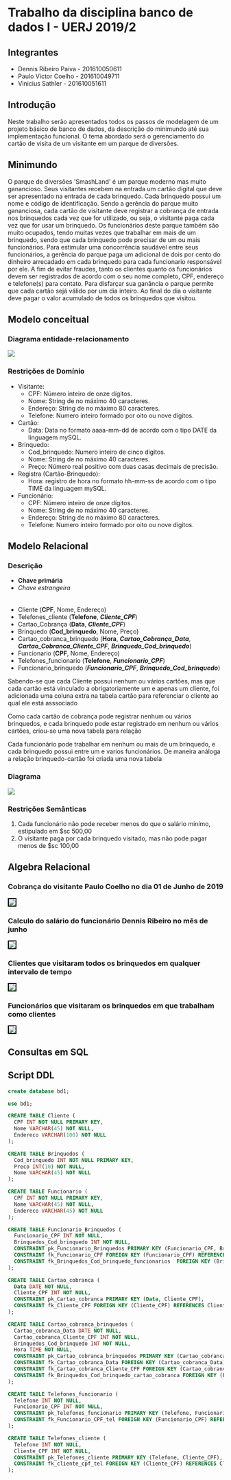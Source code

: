 # Trabalho da disciplina banco de dados I - UERJ 2019/2

## Integrantes

* Dennis Ribeiro Paiva - 201610050611
* Paulo Victor Coelho - 201610049711
* Vinicius Sathler - 201610051611
  
## Introdução

Neste trabalho serão apresentados todos os passos de modelagem de um projeto básico de banco de dados, da descrição do minimundo até sua implementação funcional.
O tema abordado será o gerenciamento do cartão de visita de um visitante em um parque de diversões.

## Minimundo

O parque de diversões 'SmashLand' é um parque moderno mas muito ganancioso. Seus visitantes recebem na entrada um cartão digital que deve ser apresentado na entrada de cada brinquedo. Cada brinquedo possui um nome e código de identificação. Sendo a gerência do parque muito gananciosa, cada cartão de visitante deve registrar a cobrança de entrada nos brinquedos cada vez que for utilizado, ou seja, o visitante paga cada vez que for usar um brinquedo. Os funcionários deste parque também são muito ocupados, tendo muitas vezes que trabalhar em mais de um brinquedo, sendo que cada brinquedo pode precisar de um ou mais funcionários. Para estimular uma concorrência saudável entre seus funcionários, a gerência do parque paga um adicional de dois por cento do dinheiro arrecadado em cada brinquedo para cada funcionario responsável por ele. A fim de evitar fraudes, tanto os clientes quanto os funcionários devem ser registrados de acordo com o seu nome completo, CPF, endereço e telefone(s) para contato. Para disfarçar sua ganância o parque permite que cada cartão sejá válido por um dia inteiro. Ao final do dia o visitante deve pagar o valor acumulado de todos os brinquedos que visitou.

## Modelo conceitual

### Diagrama entidade-relacionamento

<img src="ModeloConceitual.png"></img>

### Restrições de Domínio

<ul>
    <li>Visitante:<ul><li>CPF: Número inteiro de onze dígitos.</li><li>Nome: String de no máximo 40 caracteres.</li><li>Endereço: String de no máximo 80 caracteres.</li><li>Telefone: Numero inteiro formado por oito ou nove dígitos.</li>
    </ul>
    </li>
    <li>Cartão:<ul><li>Data: Data no formato aaaa-mm-dd de acordo com o tipo DATE da linguagem mySQL.</li></ul></li>
    <li>Brinquedo:<ul><li>Cod_brinquedo: Numero inteiro de cinco dígitos.</li><li>Nome: String de no máximo 40 caracteres.</li><li>Preço: Número real positivo com duas casas decimais de precisão.</li></ul></li>
    <li>Registra (Cartão-Brinquedo):<ul><li> Hora: registro de hora no formato hh-mm-ss de acordo com o tipo TIME da linguagem mySQL.</li></ul></li>
    <li>Funcionário:<ul><li>CPF: Número inteiro de onze dígitos.</li><li>Nome: String de no máximo 40 caracteres.</li><li>Endereço: String de no máximo 80 caracteres.</li><li>Telefone: Numero inteiro formado por oito ou nove dígitos.</li>
</ul></ul>


## Modelo Relacional

### Descrição

* **Chave primária**<br/>
* _Chave estrangeira_
<br><br><br>
* Cliente (**CPF**, Nome, Endereço)
* Telefones_cliente (**Telefone**, **_Cliente_CPF_**)
* Cartao_Cobrança (**Data**, _**Cliente_CPF**_)
* Brinquedo (**Cod_brinquedo**, Nome, Preço)
* Cartao_cobranca_brinquedo (**Hora**, _**Cartao_Cobrança_Data**_, _**Cartao_Cobranca_Cliente_CPF**_, _**Brinquedo_Cod_brinquedo**_)
* Funcionario (**CPF**, Nome, Endereço)
* Telefones_funcionario (**Telefone**, **_Funcionario_CPF_**)
* Funcionario_brinquedo (_**Funcionario_CPF**_, _**Brinquedo_Cod_brinquedo**_)
  
<p>
    Sabendo-se que cada Cliente possui nenhum ou vários cartões, mas que cada cartão está vinculado a obrigatoriamente um e apenas um cliente, foi adicionada uma coluna extra na tabela cartão para referenciar o cliente ao qual ele está asssociado
</p>
<p>
    Como cada cartão de cobrança pode registrar nenhum ou vários brinquedos, e cada brinquedo pode estar registrado em nenhum ou vários cartões, criou-se uma nova tabela para relação
</p>
<p>
    Cada funcionário pode trabalhar em nenhum ou mais de um brinquedo, e cada brinquedo possui entre um e varios funcionários. De maneira análoga a relação brinquedo-cartão foi criada uma nova tabela
</p>

### Diagrama

<img src="ModeloRelacional.png"></img>

### Restrições Semânticas
<ol>
    <li>
        Cada funcionário não pode receber menos do que o salário minímo, estipulado em $sc 500,00 
    </li>
    <li>
        O visitante paga por cada brinquedo visitado, mas não pode pagar menos de $sc 100,00
    </li>
</ol>

## Algebra Relacional

### Cobrança do visitante Paulo Coelho no dia 01 de Junho de 2019
<img style ="border: 2px solid black" src="equacoesAlgebraRelacional\Eq1.jpg"></img>

### Calculo do salário do funcionário Dennis Ribeiro no mês de junho
<img style ="border: 2px solid black"  src="equacoesAlgebraRelacional\Eq2.jpg"></img>

### Clientes que visitaram todos os brinquedos em qualquer intervalo de tempo
<img style ="border: 2px solid black"  src="equacoesAlgebraRelacional\Eq3.jpg"></img>

### Funcionários que visitaram os brinquedos em que trabalham como clientes
<img style ="border: 2px solid black"  src="equacoesAlgebraRelacional\Eq4.jpg"></img>

## Consultas em SQL

## Script DDL

```sql
create database bd1;

use bd1;

CREATE TABLE Cliente (
  CPF INT NOT NULL PRIMARY KEY,
  Nome VARCHAR(45) NOT NULL,
  Endereco VARCHAR(100) NOT NULL
);

CREATE TABLE Brinquedos (
  Cod_brinquedo INT NOT NULL PRIMARY KEY,
  Preco INT(10) NOT NULL,
  Nome VARCHAR(45) NOT NULL
);

CREATE TABLE Funcionario (
  CPF INT NOT NULL PRIMARY KEY,
  Nome VARCHAR(45) NOT NULL,
  Endereco VARCHAR(45) NOT NULL
);

CREATE TABLE Funcionario_Brinquedos (
  Funcionario_CPF INT NOT NULL,
  Brinquedos_Cod_brinquedo INT NOT NULL,
  CONSTRAINT pk_Funcionario_Brinquedos PRIMARY KEY (Funcionario_CPF, Brinquedos_Cod_brinquedo),
  CONSTRAINT fk_Funcionario_CPF FOREIGN KEY (Funcionario_CPF) REFERENCES Funcionario(CPF),
  CONSTRAINT fk_Brinquedos_Cod_brinquedo_funcionarios  FOREIGN KEY (Brinquedos_Cod_brinquedo) REFERENCES Brinquedos(Cod_brinquedo)
);

CREATE TABLE Cartao_cobranca (
  Data DATE NOT NULL,
  Cliente_CPF INT NOT NULL,
  CONSTRAINT pk_Cartao_cobranca PRIMARY KEY (Data, Cliente_CPF),
  CONSTRAINT fk_Cliente_CPF FOREIGN KEY (Cliente_CPF) REFERENCES Cliente(CPF)
);

CREATE TABLE Cartao_cobranca_brinquedos (
  Cartao_cobranca_Data DATE NOT NULL,
  Cartao_cobranca_Cliente_CPF INT NOT NULL,
  Brinquedos_Cod_brinquedo INT NOT NULL,
  Hora TIME NOT NULL,
  CONSTRAINT pk_Cartao_cobranca_brinquedos PRIMARY KEY (Cartao_cobranca_Data, Cartao_cobranca_Cliente_CPF, Brinquedos_Cod_brinquedo, Hora),
  CONSTRAINT fk_Cartao_cobranca_Data FOREIGN KEY (Cartao_cobranca_Data)  REFERENCES Cartao_cobranca(Data),
  CONSTRAINT fk_Cartao_cobranca_Cliente_CPF FOREIGN KEY (Cartao_cobranca_Cliente_CPF) REFERENCES Cartao_cobranca(Cliente_CPF),
  CONSTRAINT fk_Brinquedos_Cod_brinquedo_cartao_cobranca FOREIGN KEY (Brinquedos_Cod_brinquedo) REFERENCES Brinquedos(Cod_brinquedo)
);

CREATE TABLE Telefones_funcionario (
  Telefone INT NOT NULL,
  Funcionario_CPF INT NOT NULL,
  CONSTRAINT pk_Telefones_funcionario PRIMARY KEY (Telefone, Funcionario_CPF),
  CONSTRAINT fk_Funcionario_CPF_tel FOREIGN KEY (Funcionario_CPF) REFERENCES Funcionario(CPF)
);

CREATE TABLE Telefones_cliente (
  Telefone INT NOT NULL,
  Cliente_CPF INT NOT NULL,
  CONSTRAINT pk_Telefones_cliente PRIMARY KEY (Telefone, Cliente_CPF),
  CONSTRAINT fk_cliente_cpf_tel FOREIGN KEY (Cliente_CPF) REFERENCES Cliente(CPF)
);
```



